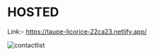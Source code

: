 # HOSTED

Link:- https://taupe-licorice-22ca23.netlify.app/

![contactlist](https://github.com/deevesh11nov/Contactlist-app/assets/127090783/a5c8327d-4eb7-4673-8b37-258cdad40f4a)


